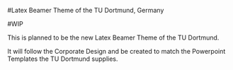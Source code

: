 #Latex Beamer Theme of the TU Dortmund, Germany

#WIP

This is planned to be the new Latex Beamer Theme of the TU Dortmund.

It will follow the Corporate Design and be created to match the Powerpoint Templates the TU Dortmund supplies.

